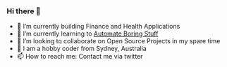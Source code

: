 ### Hi there 👋

<!--
**k4u5hik/k4u5hik** is a ✨ _special_ ✨ repository because its `README.md` (this file) appears on your GitHub profile.-->

- 🔭 I’m currently building Finance and Health Applications
- 🌱 I’m currently learning to [Automate Boring Stuff](https://automatetheboringstuff.com/)
- 👯 I’m looking to collaborate on Open Source Projects in my spare time
- 💬 I am a hobby coder from Sydney, Australia
- 📫 How to reach me: Contact me via twitter
